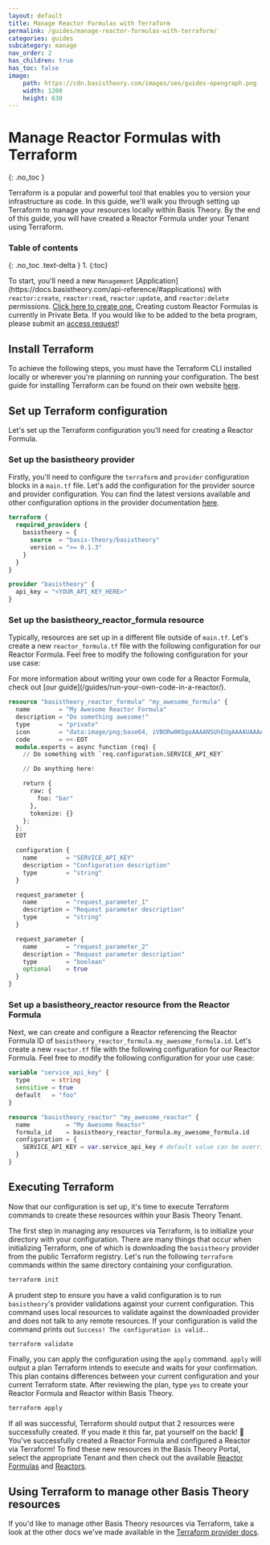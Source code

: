 ```yaml
---
layout: default
title: Manage Reactor Formulas with Terraform
permalink: /guides/manage-reactor-formulas-with-terraform/
categories: guides
subcategory: manage
nav_order: 2
has_children: true
has_toc: false
image:
    path: https://cdn.basistheory.com/images/seo/guides-opengraph.png
    width: 1200
    height: 630
---
```


# Manage Reactor Formulas with Terraform
{: .no_toc }

Terraform is a popular and powerful tool that enables you to version your infrastructure as code. In this guide, we'll walk
you through setting up Terraform to manage your resources locally within Basis Theory. By the end of this guide, you will have
created a Reactor Formula under your Tenant using Terraform.

### Table of contents
{: .no_toc .text-delta }
1. 
{:toc}

<span class="base-alert warning">
  <span>
    To start, you'll need a new <code>Management</code> [Application](https://docs.basistheory.com/api-reference/#applications) with <code>reactor:create</code>, <code>reactor:read</code>, <code>reactor:update</code>, and <code>reactor:delete</code> permissions. <a href="https://portal.basistheory.com/applications/create?application_template_id=931b306f-6be7-405d-9a8d-1442a99dd2d7" target="_blank">Click here to create one.</a>
  </span>
</span>

<span class="base-alert warning">
  <span>
    Creating custom Reactor Formulas is currently in Private Beta. If you would like to be added to the beta program, please submit an <a href="https://support.basistheory.com/hc/requests/new?tf_subject=Join%20Beta%20Program%20to%20Code%20Your%20Own%20Reactor&amp;tf_description=Let%20us%20know%20what%20you%27d%20like%20to%20do%20with%20your%20Reactor&amp;tf_priority=normal" target="_blank">access request</a>!
  </span>
</span>

## Install Terraform

To achieve the following steps, you must have the Terraform CLI installed locally or wherever you're planning on running your configuration.
The best guide for installing Terraform can be found on their own website [here](https://learn.hashicorp.com/tutorials/terraform/install-cli).

## Set up Terraform configuration

Let's set up the Terraform configuration you'll need for creating a Reactor Formula.

### Set up the basistheory provider

Firstly, you'll need to configure the `terraform` and `provider` configuration blocks in a `main.tf` file. Let's add the configuration for the provider source and provider configuration.
You can find the latest versions available and other configuration options in the provider documentation [here](https://registry.terraform.io/providers/Basis-Theory/basistheory).

```terraform
terraform {
  required_providers {
    basistheory = {
      source  = "basis-theory/basistheory"
      version = ">= 0.1.3"
    }
  }
}

provider "basistheory" {
  api_key = "<YOUR_API_KEY_HERE>"
}
```

### Set up the basistheory_reactor_formula resource

Typically, resources are set up in a different file outside of `main.tf`. Let's create a new `reactor_formula.tf`
file with the following configuration for our Reactor Formula. Feel free to modify the following configuration for your use case:

<span class="base-alert info">
  <span>
    For more information about writing your own code for a Reactor Formula, check out [our guide](/guides/run-your-own-code-in-a-reactor/).
  </span>
</span>

```terraform
resource "basistheory_reactor_formula" "my_awesome_formula" {
  name        = "My Awesome Reactor Formula"
  description = "Do something awesome!"
  type        = "private"
  icon        = "data:image/png;base64, iVBORw0KGgoAAAANSUhEUgAAAAUAAAAFCAYAAACNbyblAAAAHElEQVQI12P4//8/w38GIAXDIBKE0DHxgljNBAAO9TXL0Y4OHwAAAABJRU5ErkJggg=="
  code        = <<-EOT
  module.exports = async function (req) {
    // Do something with `req.configuration.SERVICE_API_KEY`

    // Do anything here!

    return {
      raw: {
        foo: "bar"
      },
      tokenize: {}
    };
  };
  EOT

  configuration {
    name        = "SERVICE_API_KEY"
    description = "Configuration description"
    type        = "string"
  }

  request_parameter {
    name        = "request_parameter_1"
    description = "Request parameter description"
    type        = "string"
  }

  request_parameter {
    name        = "request_parameter_2"
    description = "Request parameter description"
    type        = "boolean"
    optional    = true
  }
}
```

### Set up a basistheory_reactor resource from the Reactor Formula

Next, we can create and configure a Reactor referencing the Reactor Formula ID of `basistheory_reactor_formula.my_awesome_formula.id`.
Let's create a new `reactor.tf` file with the following configuration for our Reactor Formula.
Feel free to modify the following configuration for your use case:

```terraform
variable "service_api_key" {
  type      = string
  sensitive = true
  default   = "foo"
}

resource "basistheory_reactor" "my_awesome_reactor" {
  name          = "My Awesome Reactor"
  formula_id    = basistheory_reactor_formula.my_awesome_formula.id
  configuration = {
    SERVICE_API_KEY = var.service_api_key # default value can be overridden by setting TF_VAR_service_api_key environment variable
  }
}
```

## Executing Terraform

Now that our configuration is set up, it's time to execute Terraform commands to create these resources within your Basis Theory Tenant.

The first step in managing any resources via Terraform, is to initialize your directory with your configuration. There are
many things that occur when initializing Terraform, one of which is downloading the `basistheory` provider from the public
Terraform registry. Let's run the following `terraform` commands within the same directory containing your configuration.

```bash
terraform init
```

A prudent step to ensure you have a valid configuration is to run `basistheory`'s provider validations against your current
configuration. This command uses local resources to validate against the downloaded provider and does not talk to any remote
resources. If your configuration is valid the command prints out `Success! The configuration is valid.`.

```bash
terraform validate
```

Finally, you can apply the configuration using the `apply` command. `apply` will output a plan Terraform intends to execute
and waits for your confirmation. This plan contains differences between your current configuration and your current Terraform state.
After reviewing the plan, type `yes` to create your Reactor Formula and Reactor within Basis Theory.

```bash
terraform apply
```

If all was successful, Terraform should output that 2 resources were successfully created. If you made it this far, pat yourself
on the back! 🎉 You've successfully created a Reactor Formula and configured a Reactor via Terraform! 
To find these new resources in the Basis Theory Portal, select the appropriate Tenant and then check out the available
[Reactor Formulas](https://portal.basistheory.com/reactors/formulas) and [Reactors](https://portal.basistheory.com/reactors).

## Using Terraform to manage other Basis Theory resources

If you'd like to manage other Basis Theory resources via Terraform, take a look at the other docs we've made available in
the [Terraform provider docs](https://registry.terraform.io/providers/Basis-Theory/basistheory/latest/docs).

